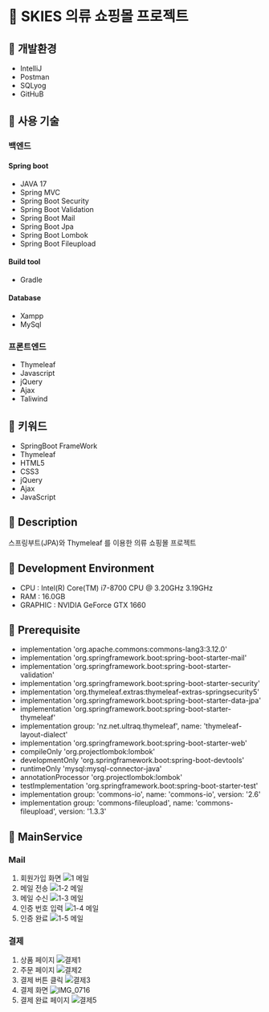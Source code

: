 # 🥼 SKIES 의류 쇼핑몰 프로젝트

## 📝 개발환경
* IntelliJ
* Postman
* SQLyog
* GitHuB

## 📝 사용 기술
### 백엔드
#### Spring boot
* JAVA 17
* Spring MVC
* Spring Boot Security
* Spring Boot Validation
* Spring Boot Mail
* Spring Boot Jpa
* Spring Boot Lombok
* Spring Boot Fileupload

#### Build tool
* Gradle

#### Database
* Xampp
* MySql

### 프론트엔드
* Thymeleaf
* Javascript
* jQuery
* Ajax
* Taliwind

## 📝 키워드
* SpringBoot FrameWork
* Thymeleaf
* HTML5
* CSS3
* jQuery
* Ajax
* JavaScript

## 📝 Description
스프링부트(JPA)와 Thymeleaf 를 이용한 의류 쇼핑몰 프로젝트

## 📝 Development Environment
* CPU : Intel(R) Core(TM) i7-8700 CPU @ 3.20GHz 3.19GHz
* RAM : 16.0GB
* GRAPHIC : NVIDIA GeForce GTX 1660

## 📝 Prerequisite
* implementation 'org.apache.commons:commons-lang3:3.12.0'
* implementation 'org.springframework.boot:spring-boot-starter-mail'
* implementation 'org.springframework.boot:spring-boot-starter-validation'
* implementation 'org.springframework.boot:spring-boot-starter-security'
* implementation 'org.thymeleaf.extras:thymeleaf-extras-springsecurity5'
* implementation 'org.springframework.boot:spring-boot-starter-data-jpa'
* implementation 'org.springframework.boot:spring-boot-starter-thymeleaf'
* implementation group: 'nz.net.ultraq.thymeleaf', name: 'thymeleaf-layout-dialect'
* implementation 'org.springframework.boot:spring-boot-starter-web'
* compileOnly 'org.projectlombok:lombok'
* developmentOnly 'org.springframework.boot:spring-boot-devtools'
* runtimeOnly 'mysql:mysql-connector-java'
* annotationProcessor 'org.projectlombok:lombok'
* testImplementation 'org.springframework.boot:spring-boot-starter-test'
* implementation group: 'commons-io', name: 'commons-io', version: '2.6'
* implementation group: 'commons-fileupload', name: 'commons-fileupload', version: '1.3.3'

## 📝 MainService
### Mail
 1. 회원가입 화면
![1  메일](https://user-images.githubusercontent.com/105466435/191875198-a4809ed3-fa3d-4c44-93e0-1fbb06862351.PNG)
 2. 메일 전송
![1-2 메일](https://user-images.githubusercontent.com/105466435/191875203-ccea6e8e-e7dc-43f1-afe2-517f2232a04a.PNG)
 3. 메일 수신
![1-3 메일](https://user-images.githubusercontent.com/105466435/191875204-9265a2a4-cfa6-4780-8635-07c5c820577e.PNG)
 4. 인증 번호 입력
![1-4 메일](https://user-images.githubusercontent.com/105466435/191875205-fe41686d-94bb-4c46-bca4-dcb401decce0.PNG)
 5. 인증 완료
![1-5 메일](https://user-images.githubusercontent.com/105466435/191875207-837f86b4-40d7-4676-bf9f-9138501d7f7d.PNG)

### 결제
 1. 상품 페이지
![결제1](https://user-images.githubusercontent.com/105466435/192080651-b58d63df-3710-42ec-b800-becefbeaddd2.PNG)
 2. 주문 페이지
![결제2](https://user-images.githubusercontent.com/105466435/192080812-5852aed1-eecf-4820-906e-fb2db8448771.PNG)
 3. 결제 버튼 클릭
![결제3](https://user-images.githubusercontent.com/105466435/192080654-215b8593-0afa-4f0f-ad96-ba75e4cb50f2.PNG)
 4. 결제 화면
![IMG_0716](https://user-images.githubusercontent.com/105466435/192080656-c662a7f5-635a-4f8c-abf1-325e0670c6c8.jpg)
 5. 결제 완료 페이지
![결제5](https://user-images.githubusercontent.com/105466435/192080655-dd955f24-c6bd-45b5-bd03-36a6b66a019e.PNG)

